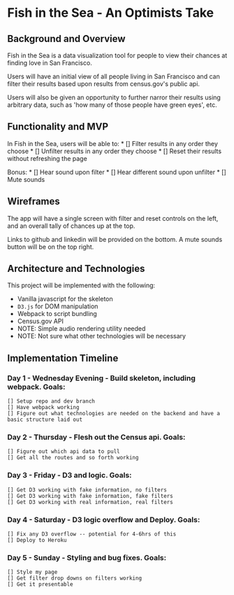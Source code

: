 # Fish in the Sea - An Optimists Take

## Background and Overview
  Fish in the Sea is a data visualization tool for people to view their chances at finding love in San Francisco.

  Users will have an initial view of all people living in San Francisco and can filter their results based upon results from census.gov's public api.

  Users will also be given an opportunity to further narror their results using arbitrary data, such as 'how many of those people have green eyes', etc.

## Functionality and MVP

  In Fish in the Sea, users will be able to:
    * [] Filter results in any order they choose
    * [] Unfilter results in any order they choose
    * [] Reset their results without refreshing the page

  Bonus:
    * [] Hear sound upon filter
    * [] Hear different sound upon unfilter
    * [] Mute sounds

## Wireframes

  The app will have a single screen with filter and reset controls on the left,  and an overall tally of chances up at the top.

  Links to github and linkedin will be provided on the bottom. A mute sounds button will be on the top right.

  <!-- ![Wireframe](https://myanagram.herokuapp.com/#/) -->

## Architecture and Technologies

 This project will be implemented with the following:
 * Vanilla javascript for the skeleton
 * `D3.js` for DOM manipulation
 * Webpack to script bundling
 * Census.gov API
 * NOTE: Simple audio rendering utility needed
 * NOTE: Not sure what other technologies will be necessary

## Implementation Timeline

  ### Day 1 - Wednesday Evening - Build skeleton, including webpack. Goals:

    [] Setup repo and dev branch
    [] Have webpack working
    [] Figure out what technologies are needed on the backend and have a basic structure laid out

  ### Day 2 - Thursday - Flesh out the Census api. Goals:

    [] Figure out which api data to pull
    [] Get all the routes and so forth working

  ### Day 3 - Friday - D3 and logic. Goals:

    [] Get D3 working with fake information, no filters
    [] Get D3 working with fake information, fake filters
    [] Get D3 working with real information, real filters

  ### Day 4 - Saturday - D3 logic overflow and Deploy. Goals:
    [] Fix any D3 overflow -- potential for 4-6hrs of this
    [] Deploy to Heroku

  ### Day 5 - Sunday - Styling and bug fixes. Goals:
    [] Style my page
    [] Get filter drop downs on filters working
    [] Get it presentable


